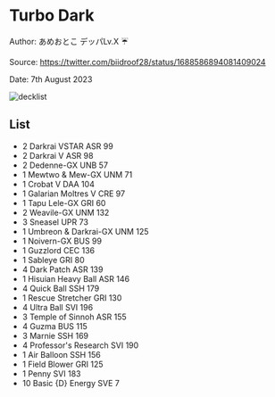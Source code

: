 # Turbo Dark

Author: あめおとこ デッパLv.X ☔️

Source: <https://twitter.com/biidroof28/status/1688586894081409024>

Date: 7th August 2023

![decklist](../../images/PAL)

## List

* 2 Darkrai VSTAR ASR 99
* 2 Darkrai V ASR 98
* 2 Dedenne-GX UNB 57
* 1 Mewtwo & Mew-GX UNM 71
* 1 Crobat V DAA 104
* 1 Galarian Moltres V CRE 97
* 1 Tapu Lele-GX GRI 60
* 2 Weavile-GX UNM 132
* 3 Sneasel UPR 73
* 1 Umbreon & Darkrai-GX UNM 125
* 1 Noivern-GX BUS 99
* 1 Guzzlord CEC 136
* 1 Sableye GRI 80
* 4 Dark Patch ASR 139
* 1 Hisuian Heavy Ball ASR 146
* 4 Quick Ball SSH 179
* 1 Rescue Stretcher GRI 130
* 4 Ultra Ball SVI 196
* 3 Temple of Sinnoh ASR 155
* 4 Guzma BUS 115
* 3 Marnie SSH 169
* 4 Professor's Research SVI 190
* 1 Air Balloon SSH 156
* 1 Field Blower GRI 125
* 1 Penny SVI 183
* 10 Basic {D} Energy SVE 7
